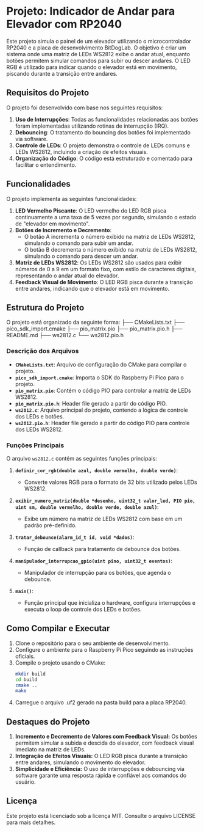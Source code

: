 # Projeto: Indicador de Andar para Elevador com RP2040

Este projeto simula o painel de um elevador utilizando o microcontrolador RP2040 e a placa de desenvolvimento BitDogLab. O objetivo é criar um sistema onde uma matriz de LEDs WS2812 exibe o andar atual, enquanto botões permitem simular comandos para subir ou descer andares. O LED RGB é utilizado para indicar quando o elevador está em movimento, piscando durante a transição entre andares.

## Requisitos do Projeto

O projeto foi desenvolvido com base nos seguintes requisitos:

1. **Uso de Interrupções**: Todas as funcionalidades relacionadas aos botões foram implementadas utilizando rotinas de interrupção (IRQ).
2. **Debouncing**: O tratamento do bouncing dos botões foi implementado via software.
3. **Controle de LEDs**: O projeto demonstra o controle de LEDs comuns e LEDs WS2812, incluindo a criação de efeitos visuais.
4. **Organização do Código**: O código está estruturado e comentado para facilitar o entendimento.

## Funcionalidades

O projeto implementa as seguintes funcionalidades:

1. **LED Vermelho Piscante**: O LED vermelho do LED RGB pisca continuamente a uma taxa de 5 vezes por segundo, simulando o estado de "elevador em movimento".
2. **Botões de Incremento e Decremento**:
   - O botão A incrementa o número exibido na matriz de LEDs WS2812, simulando o comando para subir um andar.
   - O botão B decrementa o número exibido na matriz de LEDs WS2812, simulando o comando para descer um andar.
3. **Matriz de LEDs WS2812**: Os LEDs WS2812 são usados para exibir números de 0 a 9 em um formato fixo, com estilo de caracteres digitais, representando o andar atual do elevador.
4. **Feedback Visual de Movimento**: O LED RGB pisca durante a transição entre andares, indicando que o elevador está em movimento.

## Estrutura do Projeto

O projeto está organizado da seguinte forma:
├── CMakeLists.txt
├── pico_sdk_import.cmake
├── pio_matrix.pio
├── pio_matrix.pio.h
├── README.md
├── ws2812.c
└── ws2812.pio.h


### Descrição dos Arquivos

- **`CMakeLists.txt`**: Arquivo de configuração do CMake para compilar o projeto.
- **`pico_sdk_import.cmake`**: Importa o SDK do Raspberry Pi Pico para o projeto.
- **`pio_matrix.pio`**: Contém o código PIO para controlar a matriz de LEDs WS2812.
- **`pio_matrix.pio.h`**: Header file gerado a partir do código PIO.
- **`ws2812.c`**: Arquivo principal do projeto, contendo a lógica de controle dos LEDs e botões.
- **`ws2812.pio.h`**: Header file gerado a partir do código PIO para controle dos LEDs WS2812.

### Funções Principais

O arquivo `ws2812.c` contém as seguintes funções principais:

1. **`definir_cor_rgb(double azul, double vermelho, double verde)`**:
   - Converte valores RGB para o formato de 32 bits utilizado pelos LEDs WS2812.

2. **`exibir_numero_matriz(double *desenho, uint32_t valor_led, PIO pio, uint sm, double vermelho, double verde, double azul)`**:
   - Exibe um número na matriz de LEDs WS2812 com base em um padrão pré-definido.

3. **`tratar_debounce(alarm_id_t id, void *dados)`**:
   - Função de callback para tratamento de debounce dos botões.

4. **`manipulador_interrupcao_gpio(uint pino, uint32_t eventos)`**:
   - Manipulador de interrupção para os botões, que agenda o debounce.

5. **`main()`**:
   - Função principal que inicializa o hardware, configura interrupções e executa o loop de controle dos LEDs e botões.

## Como Compilar e Executar

1. Clone o repositório para o seu ambiente de desenvolvimento.
2. Configure o ambiente para o Raspberry Pi Pico seguindo as instruções oficiais.
3. Compile o projeto usando o CMake:
   ```bash
   mkdir build
   cd build
   cmake ..
   make
4. Carregue o arquivo .uf2 gerado na pasta build para a placa RP2040.

## Destaques do Projeto

1. **Incremento e Decremento de Valores com Feedback Visual:** Os botões permitem simular a subida e descida do elevador, com feedback visual imediato na matriz de LEDs.
2. **Integração de Efeitos Visuais:** O LED RGB pisca durante a transição entre andares, simulando o movimento do elevador.
3. **Simplicidade e Eficiência:** O uso de interrupções e debouncing via software garante uma resposta rápida e confiável aos comandos do usuário.

## Licença

Este projeto está licenciado sob a licença MIT. Consulte o arquivo LICENSE para mais detalhes.